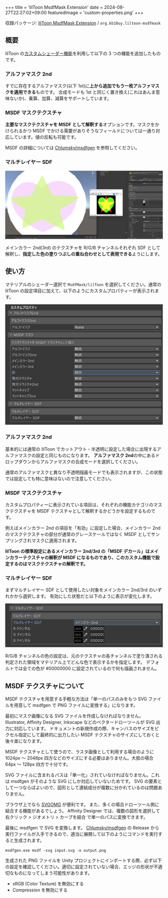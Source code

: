 +++
title = 'lilToon MsdfMask Extension'
date = 2024-08-27T22:27:02+09:00
featuredImage = 'custom-properties.png'
+++

収録パッケージ: [lilToon MsdfMask Extension](https://github.com/kb10uy/liltoon-msdfmask) / `org.kb10uy.liltoon-msdfmask`

## 概要

lilToon の[カスタムシェーダー機能](https://lilxyzw.github.io/lilToon/#/ja-jp/dev/custom_shader)を利用して以下の 3 つの機能を追加したものです。

### アルファマスク 2nd

すでに存在するアルファマスク(以下 1st)に**上から追加でもう一枚アルファマスクを適用できる**ものです。
合成モードも 1st と同じく置き換え(これはあんま意味ないか)、乗算、加算、減算をサポートしています。

### MSDF マスクテクスチャ

**主要なマスクテクスチャを MSDF として解釈する**オプションです。マスクをかけられるかつ MSDF でかける需要がありそうなフィールドについては一通り対応しています。値の反転も可能です。

MSDF の詳細については [Chlumsky/msdfgen](https://github.com/Chlumsky/msdfgen) を参照してください。

### マルチレイヤー SDF

![Component View](./multi-layer-sdf.webp "マルチレイヤー SDFの使用例")

メインカラー 2nd(3rd) のテクスチャを R/G/B チャンネルそれぞれ SDF として解釈し、**指定した色の塗りつぶしの重ね合わせとして表現できる**ようにします。

## 使い方

マテリアルのシェーダー選択で `MsdfMask/lilToon` を選択してください。通常の lilToon の設定項目に加えて、以下のようにカスタムプロパティーが表示されます。

![Component View](./custom-properties.png?width=480px "コンポーネント追加直後の状態")

### アルファマスク 2nd

基本的には通常の lilToon でカットアウト・半透明に設定した場合に出現するアルファマスクの設定と同じものになります。
**アルファマスク 2nd**の中にあるドロップダウンからアルファマスクの合成モードを選択してください。

通常のアルファマスクと異なり不透明描画モードでも表示されますが、この状態では設定しても特に意味はないので注意してください。

### MSDF マスクテクスチャ

カスタムプロパティーに表示されている項目は、それぞれの機能カテゴリのマスクテクスチャを MSDF テクスチャとして解釈するかどうかを設定するものです。

例えばメインカラー 2nd の項目を「有効」に設定した場合、メインカラー 2nd のマスクテクスチャの部分が通常のグレースケールではなく MSDF としてサンプリングされマスクに適用されます。

**lilToon の標準設定にあるメインカラー 2nd/3rd の「MSDF デカール」はメインカラーテクスチャの解釈が MSDF になるものであり、このカスタム機能で設定するのはマスクテクスチャの解釈です。**

### マルチレイヤー SDF

まずマルチレイヤー SDF として使用したい対象をメインカラー 2nd/3rd のいずれかから選択します。
有効にした状態だと以下のように表示が変化します。

![Component View](./multi-layer-sdf-properties.png?width=480px "マルチレイヤー SDF を有効にした状態")

R/G/B チャンネルの色の設定は、元のテクスチャの各チャンネルで塗り潰される判定された領域をマテリアル上でどんな色で表示するかを指定します。
デフォルトでは全ての色が #00000000 に設定されているので何も描画されません。

## MSDF テクスチャについて

MSDF テクスチャを用意する手軽な方法は「単一のパスのみをもつ SVG ファイルを用意して msdfgen で PNG ファイルに変換する」になります。

最初にマスク画像になる SVG ファイルを作成しなければなりません。Illustrator, Affinity Designer, Inkscape などのベクタードローツールが SVG 出力に対応しています。
ドキュメントの新規作成の際、キャンバスのサイズをピクセル指定にして最終的に出力したい MSDF テクスチャのサイズにしておくと後々楽になります。

MSDF テクスチャとして使うので、ラスタ画像として利用する場合のように 1024px ～ 2048px 四方などのサイズにする必要はありません。大抵の場合 64px ～ 128px 四方で十分です。

SVG ファイルに含まれるパスは「単一化」されていなければなりません。これは msdfgen がそのような SVG にしか対応していないためです。
SVG の要素として一つならばよいので、図形として連結成分が複数に分かれているのは問題ありません。

ブラウザ上でなら [SVGOMG](https://jakearchibald.github.io/svgomg/) が便利です。
また、多くの場合ドローツール側に結合する機能があるでしょう。 Affinity Designer では、複数の図形を選択して 右クリック > ジオメトリ > カーブを結合 で単一のパスに変換できます。

最後に msdfgen で SVG を変換します。
[Chlumsky/msdfgen](https://github.com/Chlumsky/msdfgen) の Release から実行ファイルが入手できるので、適当に展開して以下のようにコマンドを実行すると生成されます。

```shell
msdfgen.exe msdf -svg input.svg -o output.png
```

生成された PNG ファイルを Unity プロジェクトにインポートする際、必ず以下の設定を確認してください。適切に設定されていない場合、エッジの形状が不適切なものになってしまう可能性があります。

-   sRGB (Color Texture) を無効にする
-   Compression を無効にする
